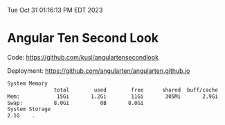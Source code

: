 Tue Oct 31 01:16:13 PM EDT 2023

# Angular Ten Second Look

Code: https://github.com/kusl/angulartensecondlook

Deployment: https://github.com/angularten/angularten.github.io

```bash
System Memory
               total        used        free      shared  buff/cache   available
Mem:            15Gi       1.2Gi        11Gi       305Mi       2.9Gi        13Gi
Swap:          8.0Gi          0B       8.0Gi
System Storage
2.1G	.
